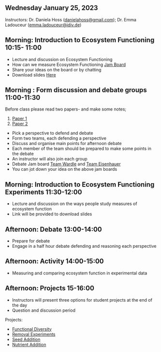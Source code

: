 
## Wednesday January 25, 2023

Instructors: Dr. Daniela Hoss (danielahoss@gmail.com); Dr. Emma Ladouceur (emma.ladouceur@idiv.de)


## Morning: Introduction to Ecosystem Functioning 10:15- 11:00
  
  - Lecture and discussion on Ecosystem Functioning 
  - How can we measure Ecosystem Functioning [Jam Board](https://jamboard.google.com/d/1PpvcS6VPHxlNTq1m-Ig7UkJlu4yiy1qpci7Qr8uZwWk/edit?usp=sharing)
  - Share your ideas on the board or by chatting
  - Download slides [Here](https://www.dropbox.com/s/betplt1v9n542q1/Ecosystem_Functioning_2023.pdf?dl=0)
 
## Morning : Form discussion and debate groups 11:00-11:30
Before class please read two papers- and make some notes;
1. [Paper 1](https://doi.org/10.1111/jvs.12399)
2. [Paper 2](https://doi.org/10.1111/jvs.12435)

- Pick a perspective to defend and debate
- Form two teams, each defending a perspective
- Discuss and organise main points for afternoon debate
- Each member of the team should be prepared to make some points in the debate
- An instructor will also join each group
- Debate Jam board [Team Wardle](https://jamboard.google.com/d/1P3S543zZFAQVTkKGHJmiArjID7aXUIRQ60eOX48KR5Q/edit?usp=sharing) and [Team Eisenhauer](https://jamboard.google.com/d/1hxQuSqPfyJffyfpGlv8mm2sB_w3IPxmpqZI4_AzCoBU/edit?usp=sharing)
- You can jot down your idea on the above jam boards

## Morning: Introduction to Ecosystem Functioning Experiments 11:30-12:00

- Lecture and discussion on the ways people study measures of ecosystem function
- Link will be provided to download slides

## Afternoon: Debate 13:00-14:00
 - Prepare for debate
 - Engage in a half hour debate defending and reasoning each perspective 

## Afternoon: Activity 14:00-15:00

  - Measuring and comparing ecosystem function in experimental data
  
## Afternoon: Projects 15-16:00
 - Instructors will present three options for student projects at the end of the day
 - Question and discussion period
 
 
 Projects:
 - [Functional Diversity](https://docs.google.com/document/d/17oIqHB-huyg_a4wHxr5voSeAzf5TulLXkC1X8xbcm0g/edit#)
 - [Removal Experiments](https://doi.org/10.1002/glr2.12009)
 - [Seed Addition](https://onlinelibrary.wiley.com/doi/full/10.1111/ele.13566)
 - [Nutrient Addition](https://onlinelibrary.wiley.com/doi/10.1111/ele.14126)
